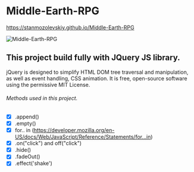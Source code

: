 # Middle-Earth-RPG 
https://stanmozolevskiy.github.io/Middle-Earth-RPG 

 ![Middle-Earth-RPG](http://66.media.tumblr.com/abd23ab8f9c393d2a833a6f179d7fee7/tumblr_n7qap2CT001t6ngbpo1_500.gif) 

## This project build fully with JQuery JS library.

jQuery is designed to simplify HTML DOM tree traversal and manipulation, as well as event handling, CSS animation. It is free, open-source software using the permissive MIT License.

###### Methods used in this project.


- [x] .append()
- [x] .empty()
- [x]  for.. in  \(https://developer.mozilla.org/en-US/docs/Web/JavaScript/Reference/Statements/for...in)  
- [x] .on("click") and off("click")
- [x] .hide()
- [x] .fadeOut()
- [x] .effect('shake')

